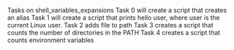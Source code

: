 Tasks on shell_variables_expansions
Task 0 will create a script that creates an alias
Task 1 will create a script that prints hello user, where user is the current Linux user.
Task 2 adds file to path
Task 3 creates a script that counts the number of directories in the PATH
Task 4 creates a script that counts environment variables
